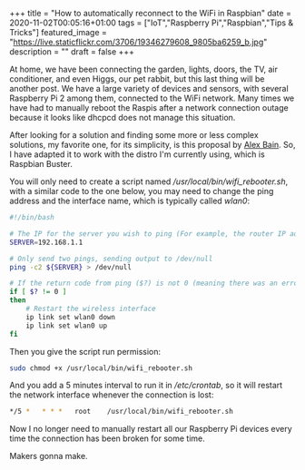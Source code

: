 +++
title =  "How to automatically reconnect to the WiFi in Raspbian"
date = 2020-11-02T00:05:16+01:00
tags = ["IoT","Raspberry Pi","Raspbian","Tips & Tricks"]
featured_image = "https://live.staticflickr.com/3706/19346279608_9805ba6259_b.jpg"
description = ""
draft = false
+++

At home, we have been connecting the garden, lights, doors, the TV, air conditioner, and even Higgs, our pet rabbit, but this last thing will be another post. We have a large variety of devices and sensors, with several Raspberry Pi 2 among them, connected to the WiFi network. Many times we have had to manually reboot the Raspis after a network connection outage because it looks like dhcpcd does not manage this situation.

After looking for a solution and finding some more or less complex solutions, my favorite one, for its simplicity, is this proposal by [Alex Bain](http://alexba.in/blog/2015/01/14/automatically-reconnecting-wifi-on-a-raspberrypi/). So, I have adapted it to work with the distro I'm currently using, which is Raspbian Buster.

You will only need to create a script named */usr/local/bin/wifi_rebooter.sh*, with a similar code to the one below, you may need to change the ping address and the interface name, which is typically called *wlan0*:

```bash
#!/bin/bash

# The IP for the server you wish to ping (For example, the router IP address)
SERVER=192.168.1.1

# Only send two pings, sending output to /dev/null
ping -c2 ${SERVER} > /dev/null

# If the return code from ping ($?) is not 0 (meaning there was an error)
if [ $? != 0 ]
then
    # Restart the wireless interface
    ip link set wlan0 down
    ip link set wlan0 up
fi
```

Then you give the script run permission:

```bash
sudo chmod +x /usr/local/bin/wifi_rebooter.sh
```

And you add a 5 minutes interval to run it in */etc/crontab*, so it will restart the network interface whenever the connection is lost:

```bash
*/5 *   * * *   root    /usr/local/bin/wifi_rebooter.sh
```

Now I no longer need to manually restart all our Raspberry Pi devices every time the connection has been broken for some time.

Makers gonna make.